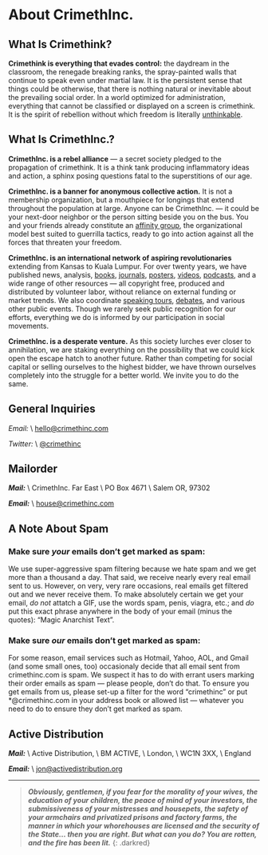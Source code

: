 # About CrimethInc.

## What Is Crimethink?

**Crimethink is everything that evades control:** the daydream in the classroom, the renegade breaking ranks, the spray-painted walls that continue to speak even under martial law. It is the persistent sense that things could be otherwise, that there is nothing natural or inevitable about the prevailing social order. In a world optimized for administration, everything that cannot be classified or displayed on a screen is crimethink. It is the spirit of rebellion without which freedom is literally [unthinkable](https://moxie.org/2013/06/12/we-should-all-have-something-to-hide.html).

## What Is CrimethInc.?

**CrimethInc. is a rebel alliance** — a secret society pledged to the propagation of crimethink. It is a think tank producing inflammatory ideas and action, a sphinx posing questions fatal to the superstitions of our age.

**CrimethInc. is a banner for anonymous collective action.** It is not a membership organization, but a mouthpiece for longings that extend throughout the population at large. Anyone can be CrimethInc. — it could be your next-door neighbor or the person sitting beside you on the bus. You and your friends already constitute an [affinity group](http://destructables.org/node/54), the organizational model best suited to guerrilla tactics, ready to go into action against all the forces that threaten your freedom.

**CrimethInc. is an international network of aspiring revolutionaries** extending from Kansas to Kuala Lumpur. For over twenty years, we have published news, analysis, [books](/books), [journals](/journals), [posters](/posters), [videos](/videos), [podcasts](/podcast), and a wide range of other resources — all copyright free, produced and distributed by volunteer labor, without reliance on external funding or market trends. We also coordinate [speaking tours](/2015/12/28/report-to-change-everything-us-tour), [debates](/2012/09/17/post-debate-debrief-video-and-libretto), and various other public events. Though we rarely seek public recognition for our efforts, everything we do is informed by our participation in social movements.

**CrimethInc. is a desperate venture.** As this society lurches ever closer to annihilation, we are staking everything on the possibility that we could kick open the escape hatch to another future. Rather than competing for social capital or selling ourselves to the highest bidder, we have thrown ourselves completely into the struggle for a better world. We invite you to do the same.

## General Inquiries

_Email:_ \\
[hello@crimethinc.com](mailto:hello@crimethinc.com)

_Twitter:_ \\
[@crimethinc](https://twitter.com/crimethinc)

## Mailorder

**_Mail:_** \\
CrimethInc. Far East \\
PO Box 4671 \\
Salem OR, 97302

**_Email:_** \\
[house@crimethinc.com](mailto:house@crimethinc.com)

## A Note About Spam

### Make sure _your_ emails don’t get marked as spam:

We use super-aggressive spam filtering because we hate spam and we get more than a thousand a day. That said, we receive nearly every real email sent to us. However, on very, very rare occasions, real emails get filtered out and we never receive them. To make absolutely certain we get your email, _do not_ attatch a GIF, use the words spam, penis, viagra, etc.; and _do_ put this exact phrase anywhere in the body of your email (minus the quotes): “Magic Anarchist Text”.

### Make sure _our_ emails don’t get marked as spam:

For some reason, email services such as Hotmail, Yahoo, AOL, and Gmail (and some small ones, too) occasionaly decide that all email sent from crimethinc.com is spam. We suspect it has to do with errant users marking their order emails as spam — please people, don’t do that. To ensure you get emails from us, please set-up a filter for the word “crimethinc” or put *@crimethinc.com in your address book or allowed list — whatever you need to do to ensure they don’t get marked as spam.

## Active Distribution

**_Mail:_** \\
Active Distribution, \\
BM ACTIVE, \\
London, \\
WC1N 3XX, \\
England

**_Email:_** \\
[jon@activedistribution.org](mailto:http://jon@activedistribution.org)

***

> **_Obviously, gentlemen, if you fear for the morality of your wives, the education of your children, the peace of mind of your investors, the submissiveness of your mistresses and housepets, the safety of your armchairs and privatized prisons and factory farms, the manner in which your whorehouses are licensed and the security of the State… then you are right. But what can you do? You are rotten, and the fire has been lit._**
{: .darkred}
